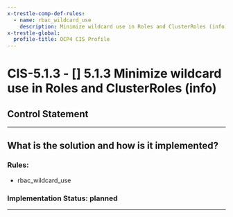 ```yaml
---
x-trestle-comp-def-rules:
  - name: rbac_wildcard_use
    description: Minimize wildcard use in Roles and ClusterRoles (info)
x-trestle-global:
  profile-title: OCP4 CIS Profile
---
```


# CIS-5.1.3 - \[\] 5.1.3 Minimize wildcard use in Roles and ClusterRoles (info)

## Control Statement

______________________________________________________________________

## What is the solution and how is it implemented?

<!-- For implementation status enter one of: implemented, partial, planned, alternative, not-applicable -->

<!-- Note that the list of rules under ### Rules: is read-only and changes will not be captured after assembly to JSON -->

### Rules:

  - rbac_wildcard_use

### Implementation Status: planned

______________________________________________________________________
